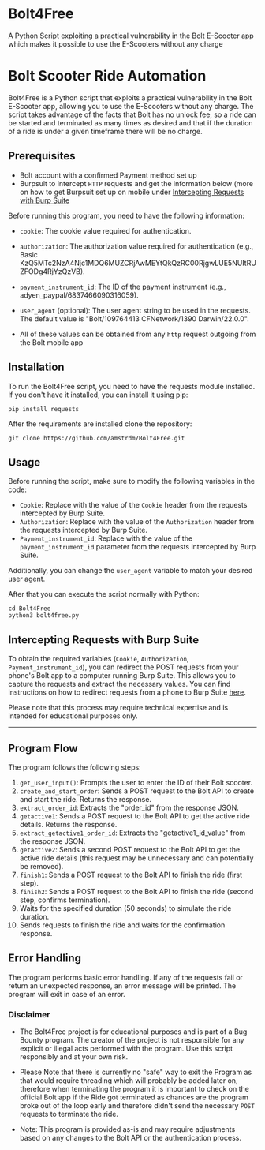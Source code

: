 # Bolt4Free
A Python Script exploiting a practical vulnerability in the Bolt E-Scooter app which makes it possible to use the E-Scooters without any charge

# Bolt Scooter Ride Automation

Bolt4Free is a Python script that exploits a practical vulnerability in the Bolt E-Scooter app, allowing you to use the E-Scooters without any charge. The script takes advantage of the facts that Bolt has no unlock fee, so a ride can be started and terminated as many times as desired and that if the duration of a ride is under a given timeframe there will be no charge.

## Prerequisites
- Bolt account with a confirmed Payment method set up
- Burpsuit to intercept `HTTP` requests and get the information below (more on how to get Burpsuit set up on mobile under [Intercepting Requests with Burp Suite](https://github.com/amstrdm/Bolt4Free/edit/main/README.md#intercepting-requests-with-burp-suite)

Before running this program, you need to have the following information:

- `cookie`: The cookie value required for authentication.
- `authorization`: The authorization value required for authentication (e.g., Basic KzQ5MTc2NzA4Njc1MDQ6MUZCRjAwMEYtQkQzRC00RjgwLUE5NUItRUZFODg4RjYzQzVB).
- `payment_instrument_id`: The ID of the payment instrument (e.g., adyen_paypal/6837466090316059).
- `user_agent` (optional): The user agent string to be used in the requests. The default value is "Bolt/109764413 CFNetwork/1390 Darwin/22.0.0".

- All of these values can be obtained from any `http` request outgoing from the Bolt mobile app

## Installation

To run the Bolt4Free script, you need to have the requests module installed. If you don't have it installed, you can install it using pip:
```
pip install requests
```
After the requirements are installed clone the repository:
```
git clone https://github.com/amstrdm/Bolt4Free.git
```

## Usage
Before running the script, make sure to modify the following variables in the code:

- `Cookie`: Replace with the value of the `Cookie` header from the requests intercepted by Burp Suite.
- `Authorization`: Replace with the value of the `Authorization` header from the requests intercepted by Burp Suite.
- `Payment_instrument_id`: Replace with the value of the `payment_instrument_id` parameter from the requests intercepted by Burp Suite.

Additionally, you can change the `user_agent` variable to match your desired user agent.

After that you can execute the script normally with Python:
```
cd Bolt4Free
python3 bolt4free.py
```


## Intercepting Requests with Burp Suite

To obtain the required variables (`Cookie`, `Authorization`, `Payment_instrument_id`), you can redirect the POST requests from your phone's Bolt app to a computer running Burp Suite. This allows you to capture the requests and extract the necessary values. You can find instructions on how to redirect requests from a phone to Burp Suite [here](https://portswigger.net/support/configuring-an-android-device-to-work-with-burp).

Please note that this process may require technical expertise and is intended for educational purposes only.

---

## Program Flow

The program follows the following steps:

1. `get_user_input()`: Prompts the user to enter the ID of their Bolt scooter.
2. `create_and_start_order`: Sends a POST request to the Bolt API to create and start the ride. Returns the response.
3. `extract_order_id`: Extracts the "order_id" from the response JSON.
4. `getactive1`: Sends a POST request to the Bolt API to get the active ride details. Returns the response.
5. `extract_getactive1_order_id`: Extracts the "getactive1_id_value" from the response JSON.
6. `getactive2`: Sends a second POST request to the Bolt API to get the active ride details (this request may be unnecessary and can potentially be removed).
7. `finish1`: Sends a POST request to the Bolt API to finish the ride (first step).
8. `finish2`: Sends a POST request to the Bolt API to finish the ride (second step, confirms termination).
9. Waits for the specified duration (50 seconds) to simulate the ride duration.
10. Sends requests to finish the ride and waits for the confirmation response.

## Error Handling

The program performs basic error handling. If any of the requests fail or return an unexpected response, an error message will be printed. The program will exit in case of an error.

### Disclaimer

- The Bolt4Free project is for educational purposes and is part of a Bug Bounty program. The creator of the project is not responsible for any explicit or illegal acts performed with the program. Use this script responsibly and at your own risk.

- Please Note that there is currently no "safe" way to exit the Program as that would require threading which will probably be added later on, therefore when terminating the program it is important to check on the official Bolt app if the Ride got terminated as chances are the program broke out of the loop early and therefore didn't send the necessary `POST` requests to terminate the ride.

- Note: This program is provided as-is and may require adjustments based on any changes to the Bolt API or the authentication process.
